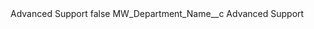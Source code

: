 <?xml version="1.0" encoding="UTF-8"?>
<CustomMetadata xmlns="http://soap.sforce.com/2006/04/metadata" xmlns:xsi="http://www.w3.org/2001/XMLSchema-instance" xmlns:xsd="http://www.w3.org/2001/XMLSchema">
    <label>Advanced Support</label>
    <protected>false</protected>
    <values>
        <field>MW_Department_Name__c</field>
        <value xsi:type="xsd:string">Advanced Support</value>
    </values>
</CustomMetadata>
